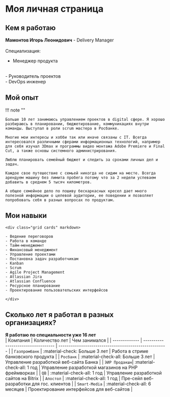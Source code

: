 # Моя личная страница

## Кем я работаю
**Мамонтов Игорь Леонидович** - Delivery Manager
<br><br>Специализация:
<br>
- Менеджер продукта
<br>
- Руководитель проектов
<br>
- DevOps инженер    

## Мой опыт

!!! note ""

    Больше 10 лет занимаюсь управлением проектов в digital сфере. Я хорошо разбираюсь в планировании, бюджетирование, коммуникациях внутри команды. Выступал в роли scrum мастера в Росбанке.
    
    Многие мои интересы и хобби так или иначе связаны с IT. Всегда интересовался различными сферами информационных технологий, например для себя изучал 3Dmax и программы видео монтажа Adobe Premiere и Final Cut, а также основы системного администрирования.
    
    Люблю планировать семейный бюджет и следить за сроками личных дел и задач.
    
    Каждое свое путешествие с семьей никогда не сидим на месте. Всегда арендуем машину без лимита пробега потому что за 2 недели успеваем добавить в среднем 5 тысяч километров.
    
    А общее семейное дело по пошиву бескаркасных кресел дает много полезной информации о целевой аудитории, ее поведении и позволяет попробовать себя в разных вопросах по продуктам.

## Мои навыки

    <div class="grid cards" markdown>

    - Ведение переговоров
    - Работа в команде
    - Тайм-менеджемнт
    - Финансовый менеджмент
    - Управление проектами
    - Постановка задач разработчикам
    - Kanban
    - Scrum
    - Agile Project Management
    - Atlassian Jira
    - Atlassian Confluence
    - Ресурсное планирование
    - Проектирование пользовательских интерфейсов

    </div>

## Сколько лет я работал в разных организациях?
**Я работаю по специальности уже 16 лет**
<br>
| Компания      | Количество лет                     | Чем занимался                                         |
| ------------- | ---------------------------------- | ----------------------------------------------------- |
| `Газпромбанк` | :material-check:     Больше 3 лет  | Работа в стриме банковского продукта                  | 
| `Росбанк`     | :material-check-all: Больше 3 лет  | Управление разработкой веб-сайта Банка                |
| `ЭИР Продакшн`| :material-check-all: 1 год         | Управление разработкой магазинов на PHP фреймворках   |
| `QB`          | :material-check-all: 1 год         | Управление разработкой сайтов на Bitrix               |
| `Апостол`     | :material-check-all: 1 год         | Пре-сейл веб-разработки для гос. клиентов             |
| `Smart-Media` | :material-check-all: 6 месяцев     | Проектирование интерфейсов для веб-сайтов             |

